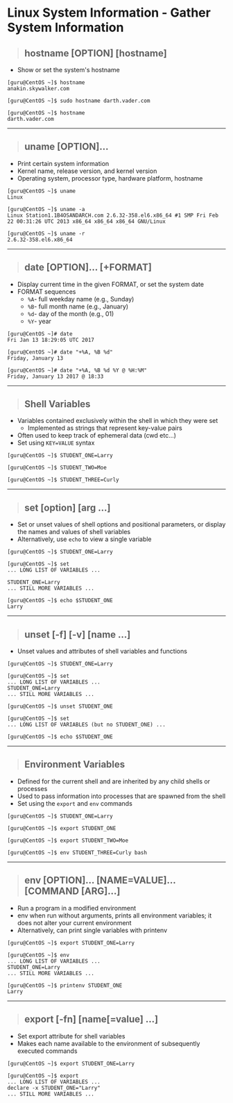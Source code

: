 # Linux System Information - Gather System Information

> ## **hostname [OPTION] [hostname]**
- Show or set the system's hostname

```
[guru@CentOS ~]$ hostname
anakin.skywalker.com

[guru@CentOS ~]$ sudo hostname darth.vader.com

[guru@CentOS ~]$ hostname
darth.vader.com
```

---

> ## **uname [OPTION]...**
- Print certain system information
- Kernel name, release version, and kernel version
- Operating system, processor type, hardware platform, hostname

```
[guru@CentOS ~]$ uname
Linux

[guru@CentOS ~]$ uname -a
Linux Station1.1B4OSANDARCH.com 2.6.32-358.el6.x86_64 #1 SMP Fri Feb 22 00:31:26 UTC 2013 x86_64 x86_64 x86_64 GNU/Linux

[guru@CentOS ~]$ uname -r
2.6.32-358.el6.x86_64
```

---

> ## **date [OPTION]... [+FORMAT]**
- Display current time in the given FORMAT, or set the system date
- FORMAT sequences
    - `%A`- full weekday name (e.g., Sunday)
    - `%B`- full month name (e.g., January)
    - `%d`- day of the month (e.g., 01)
    - `%Y`- year

```
[guru@CentOS ~]# date
Fri Jan 13 18:29:05 UTC 2017

[guru@CentOS ~]# date "+%A, %B %d"
Friday, January 13

[guru@CentOS ~]# date "+%A, %B %d %Y @ %H:%M"
Friday, January 13 2017 @ 18:33
```

---

> ## **Shell Variables**
- Variables contained exclusively within the shell in which they were set
    - Implemented as strings that represent key-value pairs
- Often used to keep track of ephemeral data (cwd etc…)
- Set using `KEY=VALUE` syntax

```
[guru@CentOS ~]$ STUDENT_ONE=Larry

[guru@CentOS ~]$ STUDENT_TWO=Moe

[guru@CentOS ~]$ STUDENT_THREE=Curly
```

---

> ## **set [option] [arg ...]**
- Set or unset values of shell options and positional parameters, or display the names and values of shell variables
- Alternatively, use `echo` to view a single variable

```
[guru@CentOS ~]$ STUDENT_ONE=Larry

[guru@CentOS ~]$ set
... LONG LIST OF VARIABLES ... 

STUDENT_ONE=Larry
... STILL MORE VARIABLES ... 

[guru@CentOS ~]$ echo $STUDENT_ONE
Larry
```

---

> ## **unset [-f] [-v] [name ...]**
- Unset values and attributes of shell variables and functions

```
[guru@CentOS ~]$ STUDENT_ONE=Larry

[guru@CentOS ~]$ set
... LONG LIST OF VARIABLES ... 
STUDENT_ONE=Larry
... STILL MORE VARIABLES ... 

[guru@CentOS ~]$ unset STUDENT_ONE

[guru@CentOS ~]$ set
... LONG LIST OF VARIABLES (but no STUDENT_ONE) ... 

[guru@CentOS ~]$ echo $STUDENT_ONE
```

---

> ## **Environment Variables**
- Defined for the current shell and are inherited by any child shells or processes
- Used to pass information into processes that are spawned from the shell
- Set using the `export` and `env` commands

```
[guru@CentOS ~]$ STUDENT_ONE=Larry

[guru@CentOS ~]$ export STUDENT_ONE

[guru@CentOS ~]$ export STUDENT_TWO=Moe

[guru@CentOS ~]$ env STUDENT_THREE=Curly bash
```

---

> ## **env [OPTION]... [NAME=VALUE]... [COMMAND [ARG]...]**
- Run a program in a modified environment
- env when run without arguments, prints all environment variables; it does not alter your current environment 
- Alternatively, can print single variables with printenv

```
[guru@CentOS ~]$ export STUDENT_ONE=Larry

[guru@CentOS ~]$ env 
... LONG LIST OF VARIABLES ... 
STUDENT_ONE=Larry
... STILL MORE VARIABLES ... 

[guru@CentOS ~]$ printenv STUDENT_ONE
Larry
```

---

> ## **export [-fn] [name[=value] ...]**
- Set export attribute for shell variables
- Makes each name available to the environment of subsequently executed commands

```
[guru@CentOS ~]$ export STUDENT_ONE=Larry

[guru@CentOS ~]$ export 
... LONG LIST OF VARIABLES ... 
declare -x STUDENT_ONE="Larry"
... STILL MORE VARIABLES ... 
```